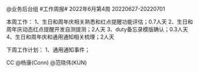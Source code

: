 @业务后台组 #工作周报#
2022年6月第4周 20220627-20220701

本周工作：
1、生日和周年庆相关熟悉和红点提醒功能评估；0.7人天
2、生日和周年庆动态红点提醒开发自测提测；2人天
3、duty备忘录模版确认；0.3人天
4、生日和周年庆和通用通知相关梳理；2人天

下周工作计划：
1、通用通知事件；

CC @杨康(Conn) @范晓伟(KUN)